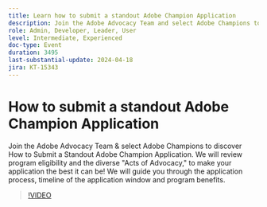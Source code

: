 ```yaml
---
title: Learn how to submit a standout Adobe Champion Application
description: Join the Adobe Advocacy Team and select Adobe Champions to learn how to submit a standout Adobe Champion Application. We will guide you through the application process, timeline of the application window and program benefits.
role: Admin, Developer, Leader, User
level: Intermediate, Experienced
doc-type: Event
duration: 3495
last-substantial-update: 2024-04-18
jira: KT-15343
---
```


# How to submit a standout Adobe Champion Application

Join the Adobe Advocacy Team & select Adobe Champions to discover How to Submit a Standout Adobe Champion Application. We will review program eligibility and the diverse "Acts of Advocacy," to make your application the best it can be! We will guide you through the application process, timeline of the application window and program benefits.

>[!VIDEO](https://video.tv.adobe.com/v/3428431/?learn=on)

